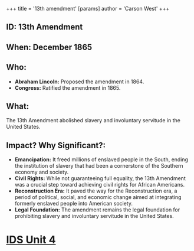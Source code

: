 +++
 title = '13th amendment'
[params]
	author = 'Carson West'
+++
## ID: 13th Amendment
## When: December 1865 
## Who: 
* **Abraham Lincoln:** Proposed the amendment in 1864.
* **Congress:**  Ratified the amendment in 1865. 
## What:
The 13th Amendment abolished slavery and involuntary servitude in the United States.
## Impact? Why Significant?:
* **Emancipation:**  It freed millions of enslaved people in the South, ending the institution of slavery that had been a cornerstone of the Southern economy and society.
* **Civil Rights:**  While not guaranteeing full equality, the 13th Amendment was a crucial step toward achieving civil rights for African Americans. 
* **Reconstruction Era:** It paved the way for the Reconstruction era, a period of political, social, and economic change aimed at integrating formerly enslaved people into American society. 
* **Legal Foundation:**  The amendment remains the legal foundation for prohibiting slavery and involuntary servitude in the United States. 

# [IDS Unit 4](./../ids-unit-4/)